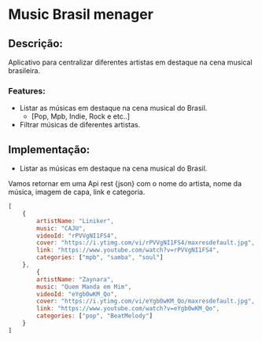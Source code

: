 # Music Brasil menager

## Descrição:

Aplicativo para centralizar diferentes artistas em destaque na cena musical brasileira.

### Features:

- Listar as músicas em destaque na cena musical do Brasil.
    - [Pop, Mpb, Indie, Rock e etc..]
- Filtrar músicas de diferentes artistas.

## Implementação:

- Listar as músicas em destaque na cena musical do Brasil.

Vamos retornar em uma Api rest {json} com o nome do artista, nome da música, imagem de capa, link e categoria.

```js
[
    {
        artistName: "Liniker",
        music: "CAJU",
        videoId: "rPVVgNI1FS4",
        cover: "https://i.ytimg.com/vi/rPVVgNI1FS4/maxresdefault.jpg",
        link: "https://www.youtube.com/watch?v=rPVVgNI1FS4",
        categories: ["mpb", "samba", "soul"]
    },
        {
        artistName: "Zaynara",
        music: "Quem Manda em Mim",
        videoId: "eYgb0wKM_Qo",
        cover: "https://i.ytimg.com/vi/eYgb0wKM_Qo/maxresdefault.jpg",
        link: "https://www.youtube.com/watch?v=eYgb0wKM_Qo",
        categories: ["pop", "BeatMelody"]
    }
]

```
